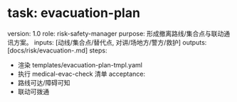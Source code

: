 # task: evacuation-plan

version: 1.0
role: risk-safety-manager
purpose: 形成撤离路线/集合点与联动通讯方案。
inputs: [动线/集合点/替代点, 对讲/场地方/警方/救护]
outputs: [docs/risk/evacuation-<venue>.md]
steps:

- 渲染 templates/evacuation-plan-tmpl.yaml
- 执行 medical-evac-check 清单
  acceptance:
- 路线可达/障碍可知
- 联动可拨通
